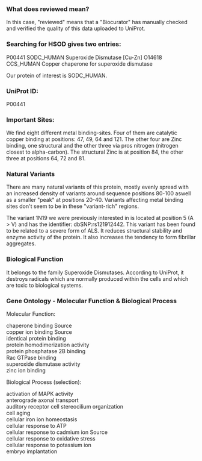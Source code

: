 ### What does reviewed mean?

In this case, "reviewed" means that a "Biocurator" has manually checked and verified the quality of this data uploaded to UniProt.

### Searching for HSOD gives two entries:

P00441 SODC_HUMAN Superoxide Dismutase [Cu-Zn]
O14618 CCS_HUMAN Copper chaperone for superoxide dismutase

Our protein of interest is SODC_HUMAN.

### UniProt ID:

P00441

### Important Sites:

We find eight different metal binding-sites.
Four of them are catalytic copper binding at positions: 47, 49, 64 and 121. The other four are Zinc binding, one structural and the other three via pros nitrogen (nitrogen closest to alpha-carbon). The structural Zinc is at position 84, the other three at positions 64, 72 and 81.

### Natural Variants

There are many natural variants of this protein, mostly evenly spread with an increased density of variants around sequence positions 80-100 aswell as a smaller "peak" at positions 20-40. Variants affecting metal binding sites don't seem to be in these "variant-rich" regions.

The variant 1N19 we were previously interested in is located at position 5 (A > V) and has the identifier: dbSNP:rs121912442. This variant has been found to be related to a severe form of ALS. It reduces structural stability and enzyme activity of the protein. It also increases the tendency to form fibrillar aggregates.

### Biological Function

It belongs to the family Superoxide Dismutases.
According to UniProt, it destroys radicals which are normally produced within the cells and which are toxic to biological systems.

### Gene Ontology - Molecular Function & Biological Process

Molecular Function:  

chaperone binding Source   
copper ion binding Source  
identical protein binding  
protein homodimerization activity  
protein phosphatase 2B binding  
Rac GTPase binding  
superoxide dismutase activity  
zinc ion binding  

Biological Process (selection):

activation of MAPK activity  
anterograde axonal transport  
auditory receptor cell stereocilium organization  
cell aging  
cellular iron ion homeostasis  
cellular response to ATP  
cellular response to cadmium ion Source  
cellular response to oxidative stress  
cellular response to potassium ion  
embryo implantation  
